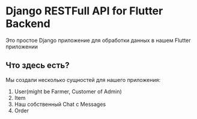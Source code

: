 # Django RESTFull API for Flutter Backend
Это простое Django приложение для обработки данных в нашем Flutter приложении

## Что здесь есть?
Мы создали несколько сущностей для нашего приложения:
1. User(might be Farmer, Customer of Admin)
2. Item
3. Наш собственный Chat с Messages
4. Order
